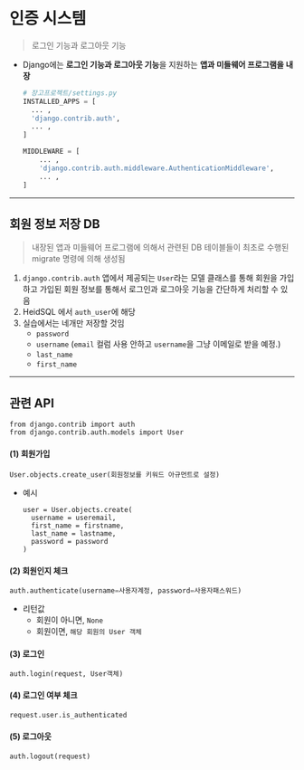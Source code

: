 # 인증 시스템

> 로그인 기능과 로그아웃 기능

* Django에는 **로그인 기능과 로그아웃 기능**을 지원하는 **앱과 미들웨어 프로그램을 내장**

  ```python
  # 장고프로젝트/settings.py
  INSTALLED_APPS = [
  	... ,
  	'django.contrib.auth',
  	... ,
  ]
  
  MIDDLEWARE = [
      ... ,
      'django.contrib.auth.middleware.AuthenticationMiddleware',
      ... ,
  ]
  ```



---



## 회원 정보 저장 DB

>  내장된 앱과 미들웨어 프로그램에 의해서 관련된 DB 테이블들이 최초로 수행된 migrate 명령에 의해 생성됨

1. `django.contrib.auth` 앱에서 제공되는 `User`라는 모델 클래스를 통해 회원을 가입하고 가입된 회원 정보를 통해서 로그인과 로그아웃 기능을 간단하게 처리할 수 있음
2. HeidSQL 에서 `auth_user`에 해당
3. 실습에서는 네개만 저장할 것임
   * `password` 
   * `username` (`email` 컬럼 사용 안하고 `username`을 그냥 이메일로 받을 예정.)
   * `last_name`
   *  `first_name`



---



## 관련 API

```
from django.contrib import auth
from django.contrib.auth.models import User
```

#### (1) 회원가입

```
User.objects.create_user(회원정보를 키워드 아규먼트로 설정)
```

* 예시

  ```
  user = User.objects.create(
  	username = useremail,
  	first_name = firstname,
  	last_name = lastname,
  	password = password
  )
  ```

#### (2) 회원인지 체크

```python
auth.authenticate(username=사용자계정, password=사용자패스워드)
```

* 리턴값
  * 회원이 아니면, `None`
  * 회원이면, `해당 회원의 User 객체`

#### (3) 로그인

```python
auth.login(request, User객체)
```

#### (4) 로그인 여부 체크

```python
request.user.is_authenticated
```

#### (5) 로그아웃

```python
auth.logout(request)
```

